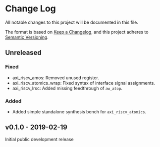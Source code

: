 # Change Log

All notable changes to this project will be documented in this file.

The format is based on [Keep a Changelog](http://keepachangelog.com/), and this project adheres to
[Semantic Versioning](http://semver.org).

## Unreleased

### Fixed
- axi_riscv_amos: Removed unused register.
- axi_riscv_atomics_wrap: Fixed syntax of interface signal assignments.
- axi_riscv_lrsc: Added missing feedthrough of `aw_atop`.

### Added
- Added simple standalone synthesis bench for `axi_riscv_atomics`.

## v0.1.0 - 2019-02-19

Initial public development release
